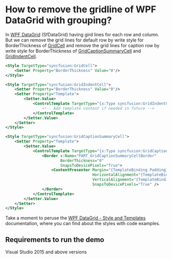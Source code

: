 # How to remove the gridline of WPF DataGrid with grouping?

In [WPF DataGrid](https://www.syncfusion.com/wpf-controls/datagrid) (SfDataGrid) having gird lines for each row and column. But we can remove the grid lines for default row by write style for BorderThickness of [GridCell](https://help.syncfusion.com/cr/wpf/Syncfusion.UI.Xaml.Grid.GridCell.html) and remove the grid lines for caption row by write style for BorderThickness of [GridCaptionSummaryCell](https://help.syncfusion.com/cr/wpf/Syncfusion.UI.Xaml.Grid.GridCaptionSummaryCell.html) and [GridIndentCell](https://help.syncfusion.com/cr/wpf/Syncfusion.UI.Xaml.Grid.GridIndentCell.html).

```xml
<Style TargetType="syncfusion:GridCell">
    <Setter Property="BorderThickness" Value="0"/>
</Style>

<Style TargetType="syncfusion:GridIndentCell">
    <Setter Property="BorderThickness" Value="0"/>
    <Setter Property="Template">
        <Setter.Value>
            <ControlTemplate TargetType="{x:Type syncfusion:GridIndentCell}">
                <!-- Add template content if needed in future -->
            </ControlTemplate>
        </Setter.Value>
    </Setter>
</Style>

<Style TargetType="syncfusion:GridCaptionSummaryCell">
    <Setter Property="Template">
        <Setter.Value>
            <ControlTemplate TargetType="{x:Type syncfusion:GridCaptionSummaryCell}">
                <Border x:Name="PART_GridCaptionSummaryCellBorder"
                        BorderThickness="0"
                        SnapsToDevicePixels="True">
                    <ContentPresenter Margin="{TemplateBinding Padding}"
                                      HorizontalAlignment="{TemplateBinding HorizontalContentAlignment}"
                                      VerticalAlignment="{TemplateBinding VerticalContentAlignment}"
                                      SnapsToDevicePixels="True" />
                </Border>
            </ControlTemplate>
        </Setter.Value>
    </Setter>
</Style>
```
Take a moment to peruse the [WPF DataGrid - Style and Templates](https://help.syncfusion.com/wpf/datagrid/styles-and-templates) documentation, where you can find about the styles with code examples.

## Requirements to run the demo
Visual Studio 2015 and above versions
